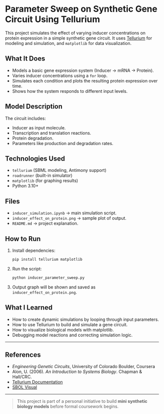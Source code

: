 # Parameter Sweep on Synthetic Gene Circuit Using Tellurium

This project simulates the effect of varying inducer concentrations on protein expression in a simple synthetic gene circuit. It uses [Tellurium](http://tellurium.analogmachine.org/) for modeling and simulation, and `matplotlib` for data visualization.

## What It Does

- Models a basic gene expression system (Inducer -> mRNA -> Protein).
- Varies inducer concentrations using a `for` loop.
- Simulates each condition and plots the resulting protein expression over time.
- Shows how the system responds to different input levels.


## Model Description

The circuit includes:
- Inducer as input molecule.
- Transcription and translation reactions.
- Protein degradation.
- Parameters like production and degradation rates.

## Technologies Used

- `tellurium` (SBML modeling, Antimony support)
- `roadrunner` (built-in simulator)
- `matplotlib` (for graphing results)
- Python 3.10+

## Files

- `inducer_simulation.ipynb` -> main simulation script.
- `inducer_effect_on_protein.png` -> sample plot of output.
- `README.md` ->  project explanation.

## How to Run

1. Install dependencies:
   ```bash
   pip install tellurium matplotlib
   ```

2. Run the script:
   ```bash
   python inducer_parameter_sweep.py
   ```

3. Output graph will be shown and saved as `inducer_effect_on_protein.png`.

## What I Learned

- How to create dynamic simulations by looping through input parameters.
- How to use Tellurium to build and simulate a gene circuit.
- How to visualize biological models with matplotlib.
- Debugging model reactions and correcting simulation logic.

---

## References

- *Engineering Genetic Circuits*, University of Colorado Boulder, Coursera
- Alon, U. (2006). *An Introduction to Systems Biology*. Chapman & Hall/CRC.
- [Tellurium Documentation](https://tellurium.readthedocs.io/)
- [SBOL Visual](https://sbolstandard.org/visual/)

---

> This project is part of a personal initiative to build **mini synthetic biology models** before formal coursework begins.
